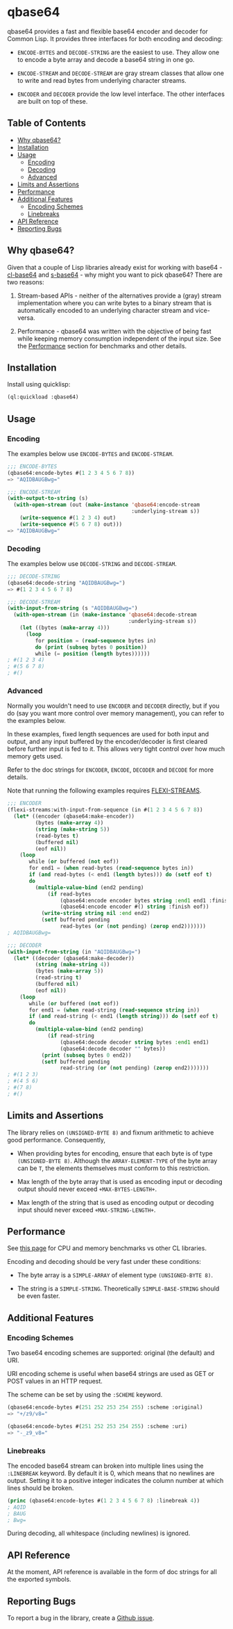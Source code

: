 # qbase64

qbase64 provides a fast and flexible base64 encoder and decoder for
Common Lisp. It provides three interfaces for both encoding and
decoding:

* `ENCODE-BYTES` and `DECODE-STRING` are the easiest to use. They
  allow one to encode a byte array and decode a base64 string in one
  go.

* `ENCODE-STREAM` and `DECODE-STREAM` are gray stream classes that
  allow one to write and read bytes from underlying character streams.

* `ENCODER` and `DECODER` provide the low level interface. The other
  interfaces are built on top of these.

## Table of Contents

<!-- START doctoc generated TOC please keep comment here to allow auto update -->
<!-- DON'T EDIT THIS SECTION, INSTEAD RE-RUN doctoc TO UPDATE -->


- [Why qbase64?](#why-qbase64)
- [Installation](#installation)
- [Usage](#usage)
  - [Encoding](#encoding)
  - [Decoding](#decoding)
  - [Advanced](#advanced)
- [Limits and Assertions](#limits-and-assertions)
- [Performance](#performance)
- [Additional Features](#additional-features)
  - [Encoding Schemes](#encoding-schemes)
  - [Linebreaks](#linebreaks)
- [API Reference](#api-reference)
- [Reporting Bugs](#reporting-bugs)

<!-- END doctoc generated TOC please keep comment here to allow auto update -->

## Why qbase64?

Given that a couple of Lisp libraries already exist for working with
base64 - [cl-base64][] and [s-base64][] - why might you want to pick
qbase64? There are two reasons:

1. Stream-based APIs - neither of the alternatives provide a (gray)
   stream implementation where you can write bytes to a binary stream
   that is automatically encoded to an underlying character stream and
   vice-versa.

2. Performance - qbase64 was written with the objective of being fast
   while keeping memory consumption independent of the input size. See
   the [Performance](#performance) section for benchmarks and other
   details.

[cl-base64]: http://www.cliki.net/cl-base64
[s-base64]: https://github.com/svenvc/s-base64

## Installation

Install using quicklisp:

```lisp
(ql:quickload :qbase64)
```

## Usage

### Encoding

The examples below use `ENCODE-BYTES` and `ENCODE-STREAM`.

```lisp
;;; ENCODE-BYTES
(qbase64:encode-bytes #(1 2 3 4 5 6 7 8))
=> "AQIDBAUGBwg="

;;; ENCODE-STREAM
(with-output-to-string (s)
  (with-open-stream (out (make-instance 'qbase64:encode-stream
                                        :underlying-stream s))
    (write-sequence #(1 2 3 4) out)
    (write-sequence #(5 6 7 8) out)))
=> "AQIDBAUGBwg="
```

### Decoding

The examples below use `DECODE-STRING` and `DECODE-STREAM`.

```lisp
;;; DECODE-STRING
(qbase64:decode-string "AQIDBAUGBwg=")
=> #(1 2 3 4 5 6 7 8)

;;; DECODE-STREAM
(with-input-from-string (s "AQIDBAUGBwg=")
  (with-open-stream (in (make-instance 'qbase64:decode-stream
                                       :underlying-stream s))
    (let ((bytes (make-array 4)))
      (loop
         for position = (read-sequence bytes in)
         do (print (subseq bytes 0 position))
         while (= position (length bytes))))))
; #(1 2 3 4) 
; #(5 6 7 8) 
; #() 
```

### Advanced

Normally you wouldn't need to use `ENCODER` and `DECODER` directly,
but if you do (say you want more control over memory management), you
can refer to the examples below.

In these examples, fixed length sequences are used for both input and
output, and any input buffered by the encoder/decoder is first cleared
before further input is fed to it. This allows very tight control over
how much memory gets used.

Refer to the doc strings for `ENCODER`, `ENCODE`, `DECODER` and
`DECODE` for more details.

Note that running the following examples requires
[FLEXI-STREAMS](http://weitz.de/flexi-streams/).

```lisp
;;; ENCODER
(flexi-streams:with-input-from-sequence (in #(1 2 3 4 5 6 7 8))
  (let* ((encoder (qbase64:make-encoder))
         (bytes (make-array 4))
         (string (make-string 5))
         (read-bytes t)
         (buffered nil)
         (eof nil))
    (loop
       while (or buffered (not eof))
       for end1 = (when read-bytes (read-sequence bytes in))
       if (and read-bytes (< end1 (length bytes))) do (setf eof t)
       do
         (multiple-value-bind (end2 pending)
             (if read-bytes
                 (qbase64:encode encoder bytes string :end1 end1 :finish eof)
                 (qbase64:encode encoder #() string :finish eof))
           (write-string string nil :end end2)
           (setf buffered pending
                 read-bytes (or (not pending) (zerop end2)))))))
; AQIDBAUGBwg=

;;; DECODER
(with-input-from-string (in "AQIDBAUGBwg=")
  (let* ((decoder (qbase64:make-decoder))
         (string (make-string 4))
         (bytes (make-array 5))
         (read-string t)
         (buffered nil)
         (eof nil))
    (loop
       while (or buffered (not eof))
       for end1 = (when read-string (read-sequence string in))
       if (and read-string (< end1 (length string))) do (setf eof t)
       do
         (multiple-value-bind (end2 pending)
             (if read-string
                 (qbase64:decode decoder string bytes :end1 end1)
                 (qbase64:decode decoder "" bytes))
           (print (subseq bytes 0 end2))
           (setf buffered pending
                 read-string (or (not pending) (zerop end2)))))))
; #(1 2 3)
; #(4 5 6)
; #(7 8)
; #()
```

## Limits and Assertions

The library relies on `(UNSIGNED-BYTE 8)` and fixnum arithmetic to
achieve good performance. Consequently,

* When providing bytes for encoding, ensure that each byte is of type
  `(UNSIGNED-BYTE 8)`. Although the `ARRAY-ELEMENT-TYPE` of the byte
  array can be `T`, the elements themselves must conform to this
  restriction.

* Max length of the byte array that is used as encoding input or
  decoding output should never exceed `+MAX-BYTES-LENGTH+`.

* Max length of the string that is used as encoding output or decoding
  input should never exceed `+MAX-STRING-LENGTH+`.

## Performance

See [this page](https://github.com/chaitanyagupta/qbase64/wiki/Benchmarks-vs-other-CL-libraries)
for CPU and memory benchmarks vs other CL libraries.

Encoding and decoding should be very fast under these conditions:

* The byte array is a `SIMPLE-ARRAY` of element type `(UNSIGNED-BYTE 8)`.

* The string is a `SIMPLE-STRING`. Theoretically `SIMPLE-BASE-STRING`
  should be even faster.

## Additional Features

### Encoding Schemes

Two base64 encoding schemes are supported: original (the default) and
URI.

URI encoding scheme is useful when base64 strings are used as GET or
POST values in an HTTP request.

The scheme can be set by using the `:SCHEME` keyword.

```lisp
(qbase64:encode-bytes #(251 252 253 254 255) :scheme :original)
=> "+/z9/v8="

(qbase64:encode-bytes #(251 252 253 254 255) :scheme :uri)
=> "-_z9_v8="
```

### Linebreaks

The encoded base64 stream can broken into multiple lines using the
`:LINEBREAK` keyword. By default it is 0, which means that no
newlines are output. Setting it to a positive integer indicates the
column number at which lines should be broken.

```lisp
(princ (qbase64:encode-bytes #(1 2 3 4 5 6 7 8) :linebreak 4))
; AQID
; BAUG
; Bwg=
```

During decoding, all whitespace (including newlines) is ignored.

## API Reference

At the moment, API reference is available in the form of doc
strings for all the exported symbols.

## Reporting Bugs

To report a bug in the library, create a [Github
issue](https://github.com/chaitanyagupta/qbase64/issues).
